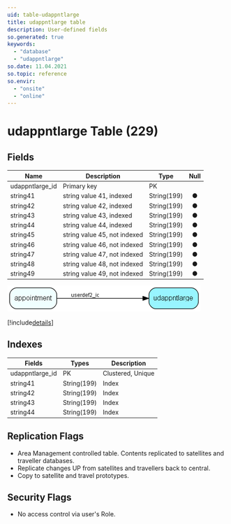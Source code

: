 ```yaml
---
uid: table-udappntlarge
title: udappntlarge table
description: User-defined fields
so.generated: true
keywords:
  - "database"
  - "udappntlarge"
so.date: 11.04.2021
so.topic: reference
so.envir:
  - "onsite"
  - "online"
---
```


# udappntlarge Table (229)

## Fields

| Name | Description | Type | Null |
|------|-------------|------|:----:|
|udappntlarge\_id|Primary key|PK| |
|string41|string value 41, indexed|String(199)|&#x25CF;|
|string42|string value 42,  indexed|String(199)|&#x25CF;|
|string43|string value 43, indexed|String(199)|&#x25CF;|
|string44|string value 44, indexed|String(199)|&#x25CF;|
|string45|string value 45, not indexed|String(199)|&#x25CF;|
|string46|string value 46, not indexed|String(199)|&#x25CF;|
|string47|string value 47, not indexed|String(199)|&#x25CF;|
|string48|string value 48, not indexed|String(199)|&#x25CF;|
|string49|string value 49, not indexed|String(199)|&#x25CF;|


![udappntlarge table relationship diagram](./media/udappntlarge.png)

[!include[details](./includes/udappntlarge.md)]

## Indexes

| Fields | Types | Description |
|--------|-------|-------------|
|udappntlarge\_id |PK |Clustered, Unique |
|string41 |String(199) |Index |
|string42 |String(199) |Index |
|string43 |String(199) |Index |
|string44 |String(199) |Index |

## Replication Flags

* Area Management controlled table. Contents replicated to satellites and traveller databases.
* Replicate changes UP from satellites and travellers back to central.
* Copy to satellite and travel prototypes.

## Security Flags

* No access control via user's Role.

